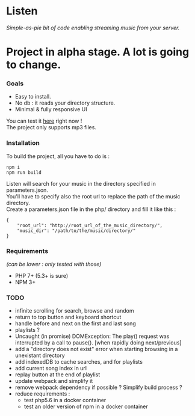 Listen
======
_Simple-as-pie bit of code enabling streaming music from your server._

# Project in alpha stage. A lot is going to change.

### Goals
- Easy to install.
- No db : it reads your directory structure.
- Minimal & fully responsive UI

You can test it [here](http://nibou.eu/listen) right now !  
The project only supports mp3 files.

### Installation

To build the project, all you have to do is :
```
npm i
npm run build
```

Listen will search for your music in the directory specified in parameters.json.  
You'll have to specify also the root url to replace the path of the music directory.  
Create a parameters.json file in the php/ directory and fill it like this :
```
{
    "root_url": "http://root_url_of_the_music_directory/",
    "music_dir": "/path/to/the/music/directory/"
}
```

### Requirements 
_(can be lower : only tested with those)_
- PHP 7+ (5.3+ is sure)
- NPM 3+

### TODO
- infinite scrolling for search, browse and random
- return to top button and keyboard shortcut
- handle before and next on the first and last song
- playlists ?
- Uncaught (in promise) DOMException: The play() request was interrupted by a call to pause(). [when rapidly doing next/previous]
- add a "directory does not exist" error when starting browsing in a unexistant directory
- add indexedDB to cache searches, and for playlists
- add current song index in url
- replay button at the end of playlist
- update webpack and simplify it
- remove webpack dependency if possible ? Simplify build process ?
- reduce requirements : 
    - test php5.6 in a docker container
    - test an older version of npm in a docker container
